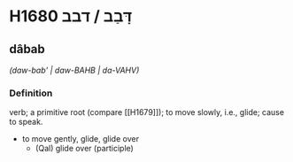 # H1680 דָּבַב / דבב

## dâbab

_(daw-bab' | daw-BAHB | da-VAHV)_

### Definition

verb; a primitive root (compare [[H1679]]); to move slowly, i.e., glide; cause to speak.

- to move gently, glide, glide over
    - (Qal) glide over (participle)
